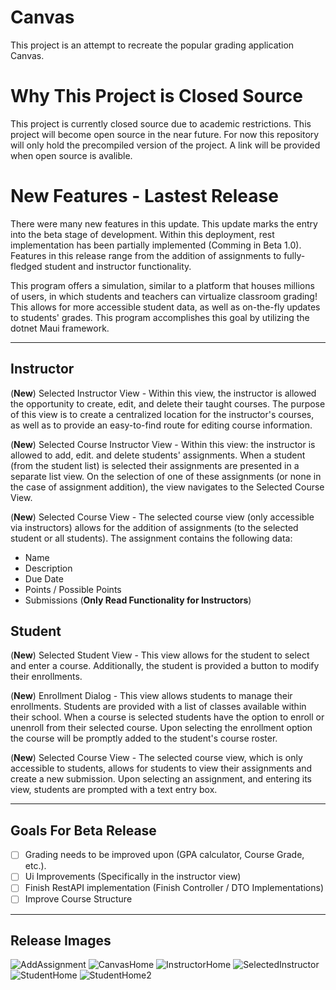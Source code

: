 # Canvas
This project is an attempt to recreate the popular grading application Canvas.

# Why This Project is Closed Source
This project is currently closed source due to academic restrictions. This project will become open source in the near future. For now this repository will only hold the precompiled version of the project. A link will be provided when open source is avalible. 

# New Features - Lastest Release

There were many new features in this update. This update marks the entry into the beta stage of development. Within this deployment, rest implementation has been partially implemented (Comming in Beta 1.0). Features in this release range from the addition of assignments to fully-fledged student and instructor functionality. 

This program offers a simulation, similar to a platform that houses millions of users, in which students and teachers can virtualize classroom grading! This allows for more accessible student data, as well as on-the-fly updates to students' grades. This program accomplishes this goal by utilizing the dotnet Maui framework. 

****

## Instructor
(<b>New</b>) Selected Instructor View - Within this view, the instructor is allowed the opportunity to create, edit, and delete their taught courses. The purpose of this view is to create a centralized location for the instructor's courses, as well as to provide an easy-to-find route for editing course information. 

(<b>New</b>) Selected Course Instructor View - Within this view: the instructor is allowed to add, edit. and delete students' assignments. When a student (from the student list) is selected their assignments are presented in a separate list view. On the selection of one of these assignments (or none in the case of assignment addition), the view navigates to the Selected Course View.

(<b>New</b>) Selected Course View - The selected course view (only accessible via instructors) allows for the addition of assignments (to the selected student or all students). The assignment contains the following data:
- Name
- Description
- Due Date
- Points /  Possible Points
- Submissions (<b>Only Read Functionality for Instructors</b>)

## Student

(<b>New</b>) Selected Student View - This view allows for the student to select and enter a course. Additionally, the student is provided a button to modify their enrollments.

(<b>New</b>) Enrollment Dialog - This view allows students to manage their enrollments. Students are provided with a list of classes available within their school. When a course is selected students have the option to enroll or unenroll from their selected course. Upon selecting the enrollment option the course will be promptly added to the student's course roster.

(<b>New</b>) Selected Course View - The selected course view, which is only accessible to students, allows for students to view their assignments and create a new submission. Upon selecting an assignment, and entering its view, students are prompted with a text entry box.

****

## Goals For Beta Release

- [ ] Grading needs to be improved upon (GPA calculator, Course Grade, etc.).
- [ ] Ui Improvements (Specifically in the instructor view)
- [ ] Finish RestAPI implementation (Finish Controller / DTO Implementations)
- [ ] Improve Course Structure

****

## Release Images

![AddAssignment](https://github.com/awa03/Canvas/assets/118379307/d296b15f-48e6-4e9c-81ca-f27923c4b9be)
![CanvasHome](https://github.com/awa03/Canvas/assets/118379307/099e3419-a4c1-482b-bf06-4c9f596e5e50)
![InstructorHome](https://github.com/awa03/Canvas/assets/118379307/e8fb7896-4029-4b98-af8c-d7ea206b633f)
![SelectedInstructor](https://github.com/awa03/Canvas/assets/118379307/68d65662-b2e0-45b6-98a1-37cc6922a729)
![StudentHome](https://github.com/awa03/Canvas/assets/118379307/f2d7c1a9-e8c8-4505-917f-e76b0277742b)
![StudentHome2](https://github.com/awa03/Canvas/assets/118379307/8fcce2d0-f398-4511-9fd1-58af9659ca1f)
